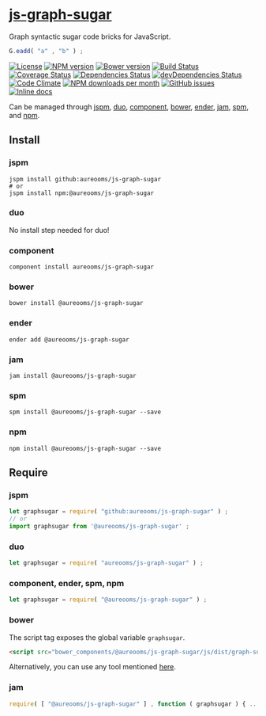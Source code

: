 [js-graph-sugar](http://aureooms.github.io/js-graph-sugar)
==

Graph syntactic sugar code bricks for JavaScript.

```js
G.eadd( "a" , "b" ) ;
```

[![License](https://img.shields.io/github/license/aureooms/js-graph-sugar.svg?style=flat)](https://raw.githubusercontent.com/aureooms/js-graph-sugar/master/LICENSE)
[![NPM version](https://img.shields.io/npm/v/@aureooms/js-graph-sugar.svg?style=flat)](https://www.npmjs.org/package/@aureooms/js-graph-sugar)
[![Bower version](https://img.shields.io/bower/v/@aureooms/js-graph-sugar.svg?style=flat)](http://bower.io/search/?q=@aureooms/js-graph-sugar)
[![Build Status](https://img.shields.io/travis/aureooms/js-graph-sugar.svg?style=flat)](https://travis-ci.org/aureooms/js-graph-sugar)
[![Coverage Status](https://img.shields.io/coveralls/aureooms/js-graph-sugar.svg?style=flat)](https://coveralls.io/r/aureooms/js-graph-sugar)
[![Dependencies Status](https://img.shields.io/david/aureooms/js-graph-sugar.svg?style=flat)](https://david-dm.org/aureooms/js-graph-sugar#info=dependencies)
[![devDependencies Status](https://img.shields.io/david/dev/aureooms/js-graph-sugar.svg?style=flat)](https://david-dm.org/aureooms/js-graph-sugar#info=devDependencies)
[![Code Climate](https://img.shields.io/codeclimate/github/aureooms/js-graph-sugar.svg?style=flat)](https://codeclimate.com/github/aureooms/js-graph-sugar)
[![NPM downloads per month](https://img.shields.io/npm/dm/@aureooms/js-graph-sugar.svg?style=flat)](https://www.npmjs.org/package/@aureooms/js-graph-sugar)
[![GitHub issues](https://img.shields.io/github/issues/aureooms/js-graph-sugar.svg?style=flat)](https://github.com/aureooms/js-graph-sugar/issues)
[![Inline docs](http://inch-ci.org/github/aureooms/js-graph-sugar.svg?branch=master&style=shields)](http://inch-ci.org/github/aureooms/js-graph-sugar)

Can be managed through [jspm](https://github.com/jspm/jspm-cli),
[duo](https://github.com/duojs/duo),
[component](https://github.com/componentjs/component),
[bower](https://github.com/bower/bower),
[ender](https://github.com/ender-js/Ender),
[jam](https://github.com/caolan/jam),
[spm](https://github.com/spmjs/spm),
and [npm](https://github.com/npm/npm).

## Install

### jspm
```terminal
jspm install github:aureooms/js-graph-sugar
# or
jspm install npm:@aureooms/js-graph-sugar
```
### duo
No install step needed for duo!

### component
```terminal
component install aureooms/js-graph-sugar
```

### bower
```terminal
bower install @aureooms/js-graph-sugar
```

### ender
```terminal
ender add @aureooms/js-graph-sugar
```

### jam
```terminal
jam install @aureooms/js-graph-sugar
```

### spm
```terminal
spm install @aureooms/js-graph-sugar --save
```

### npm
```terminal
npm install @aureooms/js-graph-sugar --save
```

## Require
### jspm
```js
let graphsugar = require( "github:aureooms/js-graph-sugar" ) ;
// or
import graphsugar from '@aureooms/js-graph-sugar' ;
```
### duo
```js
let graphsugar = require( "aureooms/js-graph-sugar" ) ;
```

### component, ender, spm, npm
```js
let graphsugar = require( "@aureooms/js-graph-sugar" ) ;
```

### bower
The script tag exposes the global variable `graphsugar`.
```html
<script src="bower_components/@aureooms/js-graph-sugar/js/dist/graph-sugar.min.js"></script>
```
Alternatively, you can use any tool mentioned [here](http://bower.io/docs/tools/).

### jam
```js
require( [ "@aureooms/js-graph-sugar" ] , function ( graphsugar ) { ... } ) ;
```
